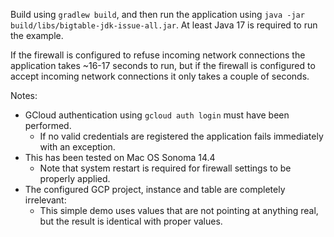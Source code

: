 Build using `gradlew build`, and then run the application using `java -jar build/libs/bigtable-jdk-issue-all.jar`.
At least Java 17 is required to run the example.

If the firewall is configured to refuse incoming network connections the application takes ~16-17 seconds to run, 
but if the firewall is configured to accept incoming network connections it only takes a couple of seconds.

Notes:
* GCloud authentication using `gcloud auth login` must have been performed.
  * If no valid credentials are registered the application fails immediately with an exception.
* This has been tested on Mac OS Sonoma 14.4
  * Note that system restart is required for firewall settings to be properly applied.
* The configured GCP project, instance and table are completely irrelevant:
  * This simple demo uses values that are not pointing at anything real, but the result is identical with proper values.